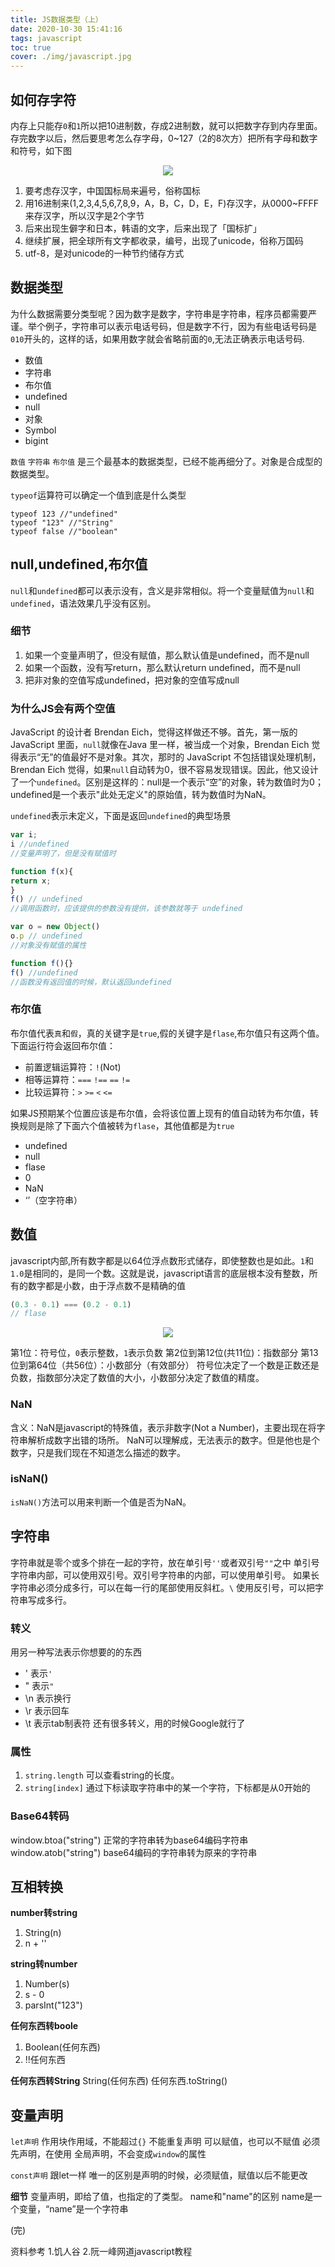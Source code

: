 ```yaml
---
title: JS数据类型（上）
date: 2020-10-30 15:41:16
tags: javascript
toc: true
cover: ./img/javascript.jpg
---
```

## __如何存字符__
内存上只能存`0`和`1`所以把10进制数，存成2进制数，就可以把数字存到内存里面。
存完数字以后，然后要思考怎么存字母，0~127（2的8次方）把所有字母和数字和符号，如下图
<div align="center"><img src="./img/img1.png"></div>

1. 要考虑存汉字，中国国标局来遍号，俗称国标
2. 用16进制来(1,2,3,4,5,6,7,8,9，A，B，C，D，E，F)存汉字，从0000~FFFF来存汉字，所以汉字是2个字节
3. 后来出现生僻字和日本，韩语的文字，后来出现了「国标扩」
4. 继续扩展，把全球所有文字都收录，编号，出现了unicode，俗称万国码
5. utf-8，是对unicode的一种节约储存方式

## __数据类型__
为什么数据需要分类型呢？因为数字是数字，字符串是字符串，程序员都需要严谨。举个例子，字符串可以表示电话号码，但是数字不行，因为有些电话号码是`010`开头的，这样的话，如果用数字就会省略前面的`0`,无法正确表示电话号码.
<!--more-->
* 数值
* 字符串
* 布尔值
* undefined
* null
* 对象
* Symbol
* bigint

`数值` `字符串` `布尔值` 是三个最基本的数据类型，已经不能再细分了。对象是合成型的数据类型。

`typeof`运算符可以确定一个值到底是什么类型
```
typeof 123 //"undefined"
typeof "123" //"String"
typeof false //"boolean"
```

## __null,undefined,布尔值__
`null`和`undefined`都可以表示没有，含义是非常相似。将一个变量赋值为`null`和`undefined`，语法效果几乎没有区别。
### __细节__
1. 如果一个变量声明了，但没有赋值，那么默认值是undefined，而不是null
2. 如果一个函数，没有写return，那么默认return undefined，而不是null
3. 把非对象的空值写成undefined，把对象的空值写成null

### __为什么JS会有两个空值__
JavaScript 的设计者 Brendan Eich，觉得这样做还不够。首先，第一版的 JavaScript 里面，`null`就像在Java 里一样，被当成一个对象，Brendan Eich 觉得表示“无”的值最好不是对象。其次，那时的 JavaScript 不包括错误处理机制，Brendan Eich 觉得，如果`null`自动转为0，很不容易发现错误。因此，他又设计了一个`undefined`。区别是这样的：null是一个表示“空”的对象，转为数值时为0；undefined是一个表示"此处无定义"的原始值，转为数值时为NaN。

`undefined`表示未定义，下面是返回`undefined`的典型场景
```javascript
var i;
i //undefined
//变量声明了，但是没有赋值时

function f(x){
return x;
}
f() // undefined
//调用函数时，应该提供的参数没有提供，该参数就等于 undefined

var o = new Object()
o.p // undefined
//对象没有赋值的属性

function f(){}
f() //undefined
//函数没有返回值的时候，默认返回undefined
```

### __布尔值__
布尔值代表`真`和`假`，真的关键字是`true`,假的关键字是`flase`,布尔值只有这两个值。
下面运行符会返回布尔值：
* 前置逻辑运算符：`!`(Not)
* 相等运算符：`===` `!==` `==` `!=`
* 比较运算符：`>` `>=` `<` `<=`

如果JS预期某个位置应该是布尔值，会将该位置上现有的值自动转为布尔值，转换规则是除了下面六个值被转为`flase`，其他值都是为`true`
* undefined
* null
* flase
* 0
* NaN
* ‘’（空字符串）

## __数值__
javascript内部,所有数字都是以64位浮点数形式储存，即使整数也是如此。`1`和`1.0`是相同的，是同一个数。这就是说，javascript语言的底层根本没有整数，所有的数字都是小数，由于浮点数不是精确的值
```javascript
(0.3 - 0.1) === (0.2 - 0.1)
// flase
```

<div align="center"><img src="./img/img2.png"></div>

第1位：符号位，`0`表示整数，`1`表示负数
第2位到第12位(共11位)：指数部分
第13位到第64位（共56位）：小数部分（有效部分）
符号位决定了一个数是正数还是负数，指数部分决定了数值的大小，小数部分决定了数值的精度。

### __NaN__
含义：NaN是javascript的特殊值，表示非数字(Not a Number)，主要出现在将字符串解析成数字出错的场所。
NaN可以理解成，无法表示的数字。但是他也是个数字，只是我们现在不知道怎么描述的数字。

### __isNaN()__
`isNaN()`方法可以用来判断一个值是否为NaN。

## __字符串__
字符串就是零个或多个排在一起的字符，放在单引号`''`或者双引号`""`之中
单引号字符串内部，可以使用双引号。双引号字符串的内部，可以使用单引号。
如果长字符串必须分成多行，可以在每一行的尾部使用反斜杠。`\`
使用反引号，可以把字符串写成多行。

### __转义__
用另一种写法表示你想要的的东西
* \' 表示`'`
* \" 表示`"`
* \n 表示换行
* \r 表示回车
* \t 表示tab制表符
还有很多转义，用的时候Google就行了

### __属性__
1. `string.length` 可以查看string的长度。
2. `string[index]` 通过下标读取字符串中的某一个字符，下标都是从0开始的

### __Base64转码__
window.btoa("string")
正常的字符串转为base64编码字符串
window.atob("string")
base64编码的字符串转为原来的字符串
## __互相转换__
__number转string__
1. String(n) 
2. n + '' 

__string转number__
1. Number(s)
2. s - 0
3. parsInt("123") 

__任何东西转boole__
1. Boolean(任何东西)
2. !!任何东西

__任何东西转String__
String(任何东西)
任何东西.toString()

## __变量声明__
`let声明`
作用块作用域，不能超过`{}`
不能重复声明
可以赋值，也可以不赋值
必须先声明，在使用
全局声明，不会变成`window`的属性

`const声明`
跟let一样
唯一的区别是声明的时候，必须赋值，赋值以后不能更改

__细节__
变量声明，即给了值，也指定的了类型。
name和"name"的区别
name是一个变量，“name”是一个字符串

(完)

资料参考
1.饥人谷
2.阮一峰网道javascript教程



